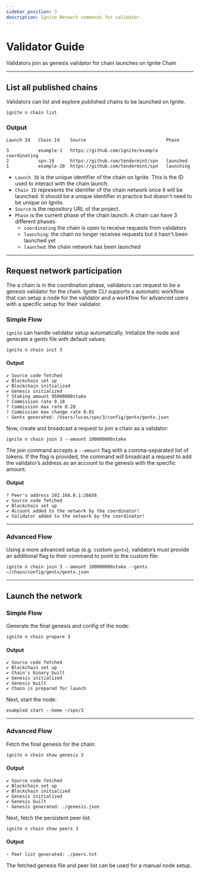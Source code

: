 ```yaml
---
sidebar_position: 3
description: Ignite Network commands for validator.
---
```


# Validator Guide

Validators join as genesis validator for chain launches on Ignite Chain

---

## List all published chains

Validators can list and explore published chains to be launched on Ignite.

```
ignite n chain list
```

### Output

```
Launch Id 	Chain Id 	Source                              Phase

3 		    example-1 	https://github.com/ignite/example   coordinating
2 		    spn-10 		https://github.com/tendermint/spn   launched
1 	        example-20 	https://github.com/tendermint/spn   launching
```

- `Launch ID` is the unique identifier of the chain on Ignite. This is the ID used to interact with the chain launch.
- `Chain ID` represents the identifer of the chain network once it will be launched. It should be a unique identifier in practice but doesn't need to be unique on Ignite.
- `Source` is the repository URL of the project.
- `Phase` is the current phase of the chain launch. A chain can have 3 different phases:
  - `coordinating` the chain is open to receive requests from validators
  - `launching`: the chain no longer receives requests but it hasn't been launched yet
  - `launched`: the chain network has been launched

---

## Request network participation

The a chain is in the coordination phase, validators can request to be a genesis validator for the chain.
Ignite CLI supports a automatic workflow that can setup a node for the validator and a workflow for advanced users with a specific setup for their validator.

### Simple Flow

`ignite` can handle validator setup automatically. Initialize the node and generate a gentx file with default values:

```
ignite n chain init 3
```

#### Output

```
✔ Source code fetched
✔ Blockchain set up
✔ Blockchain initialized
✔ Genesis initialized
? Staking amount 95000000stake
? Commission rate 0.10
? Commission max rate 0.20
? Commission max change rate 0.01
⋆ Gentx generated: /Users/lucas/spn/3/config/gentx/gentx.json
```

Now, create and broadcast a request to join a chain as a validator:

```
ignite n chain join 3 --amount 100000000stake
```

The join command accepts a `--amount` flag with a comma-separated list of tokens. If the flag is provided, the
command will broadcast a request to add the validator’s address as an account to the genesis with the specific amount.

#### Output

```
? Peer's address 192.168.0.1:26656
✔ Source code fetched
✔ Blockchain set up
✔ Account added to the network by the coordinator!
✔ Validator added to the network by the coordinator!
```

---

### Advanced Flow

Using a more advanced setup (e.g. custom `gentx`), validators must provide an additional flag to their command
to point to the custom file:

```
ignite n chain join 3 --amount 100000000stake --gentx ~/chain/config/gentx/gentx.json
```

---

## Launch the network

### Simple Flow

Generate the final genesis and config of the node:

```
ignite n chain prepare 3
```

#### Output

```
✔ Source code fetched
✔ Blockchain set up
✔ Chain's binary built
✔ Genesis initialized
✔ Genesis built
✔ Chain is prepared for launch
```

Next, start the node:

```
exampled start --home ~/spn/3
```

---

### Advanced Flow

Fetch the final genesis for the chain:

```
ignite n chain show genesis 3
```

#### Output

```
✔ Source code fetched
✔ Blockchain set up
✔ Blockchain initialized
✔ Genesis initialized
✔ Genesis built
⋆ Genesis generated: ./genesis.json
```

Next, fetch the persistent peer list:

```
ignite n chain show peers 3
```

#### Output

```
⋆ Peer list generated: ./peers.txt
```

The fetched genesis file and peer list can be used for a manual node setup.
